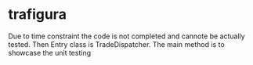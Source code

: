 # trafigura 

Due to time constraint the code is not completed and cannote be actually tested.
Then Entry class is TradeDispatcher. 
The main method is to showcase the unit testing